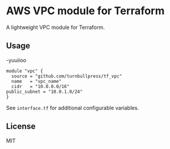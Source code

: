 # AWS VPC module for Terraform
A lightweight VPC module for Terraform.
## Usage
-yuuiioo
```
module "vpc" {
  source = "github.com/turnbullpress/tf_vpc"
  name   = "vpc_name"
  cidr   = "10.0.0.0/16"
public_subnet = "10.0.1.0/24"
}
```
See `interface.tf` for additional configurable variables.
## License
MIT
